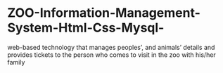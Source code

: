 # ZOO-Information-Management-System-Html-Css-Mysql-
web-based technology that manages peoples’, and animals’ details and provides tickets to the person who comes to visit in the zoo with his/her family
